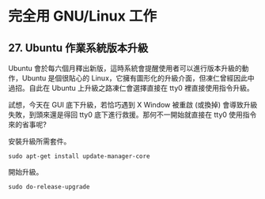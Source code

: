 # 完全用 GNU/Linux 工作

## 27. Ubuntu 作業系統版本升級

Ubuntu 會於每六個月釋出新版，這時系統會提醒使用者可以進行版本升級的動作，Ubuntu 是個很貼心的 Linux，它擁有圖形化的升級介面，但凍仁曾經因此中過招。自此在 Ubuntu 上升級之路凍仁會選擇直接在 tty0 裡直接使用指令升級。

試想，今天在 GUI 底下升級，若恰巧遇到 X Window 被重啟 (或換掉) 會導致升級失敗，到頭來還是得回 tty0 底下進行救援。那何不一開始就直接在 tty0 使用指令來的省事呢?

安裝升級所需套件。

	sudo apt-get install update-manager-core

開始升級。

	sudo do-release-upgrade

